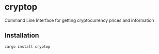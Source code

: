 # cryptop

Command Line Interface for getting cryptocurrency prices and information

## Installation

```
cargo install cryptop
```
